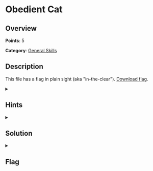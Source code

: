 # Obedient Cat

## Overview

**Points**: 5

**Category**: [General Skills](../)

## Description
This file has a flag in plain sight (aka "in-the-clear"). [Download flag](./flag).

<details>
<summary><h2> Hints </h2></summary>

1. Any hints about entering a command into the Terminal (such as the next one), will start with a '$'... everything after the dollar sign will be typed (or copy and pasted) into your Terminal.
2. To get the file accessible in your shell, enter the following in the Terminal prompt: `$ wget https://mercury.picoctf.net/static/33996e32dce022205a6a36f69aba56f0/flag`
3. `$ man cat`
</details>

<details>
<summary><h2> Solution </h2></summary>

Download the file named "flag" and copy and paste the flag.
</details>

<details>
<summary><h2> Flag </h2></summary>

picoCTF{s4n1ty_v3r1f13d_b5aeb3dd}
</details>